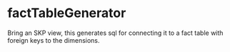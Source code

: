 # factTableGenerator
Bring an SKP view, this generates sql for connecting it to a fact table with foreign keys to the dimensions.
